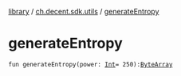 [library](../index.md) / [ch.decent.sdk.utils](index.md) / [generateEntropy](./generate-entropy.md)

# generateEntropy

`fun generateEntropy(power: `[`Int`](https://kotlinlang.org/api/latest/jvm/stdlib/kotlin/-int/index.html)` = 250): `[`ByteArray`](https://kotlinlang.org/api/latest/jvm/stdlib/kotlin/-byte-array/index.html)